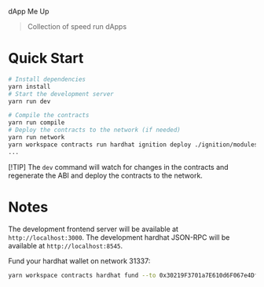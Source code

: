 dApp Me Up
> Collection of speed run dApps

# Quick Start
```bash
# Install dependencies
yarn install
# Start the development server
yarn run dev
```

```bash
# Compile the contracts
yarn run compile
# Deploy the contracts to the network (if needed)
yarn run network
yarn workspace contracts run hardhat ignition deploy ./ignition/modules/SimpleStorage.ts  --network localhost
...
```

[!TIP]
The `dev` command will watch for changes in the contracts and regenerate the ABI and deploy the contracts to the network.

# Notes
The development frontend server will be available at `http://localhost:3000`.
The development hardhat JSON-RPC will be available at `http://localhost:8545`.

Fund your hardhat wallet on network 31337:
```bash
yarn workspace contracts hardhat fund --to 0x30219F3701a7E610d6F067e4Df6517Ce203b5642 --network localhost --amount 1337
```
